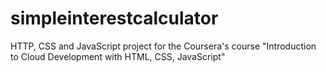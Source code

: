 # simpleinterestcalculator
HTTP, CSS and JavaScript project for the Coursera's course "Introduction to Cloud Development with HTML, CSS, JavaScript"
